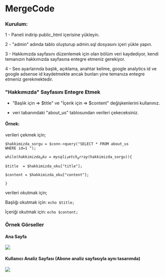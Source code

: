 # MergeCode

<h3>Kurulum:</h3>

1 - Paneli indirip public_html içerisine yükleyin.

2 - "admin" adında tablo oluşturup admin.sql dosyasını içeri yükle yapın.

3 - Hakkımızda sayfasını düzenlemek için olan bölüm veri kaydediyor, kendi temanızın hakkımızda sayfasına entegre etmeniz gerekiyor.

4 - Seo ayarlarında başlık, açıklama, anahtar kelime, google analytics id ve google adsense id kaydetmekte ancak bunları yine temanıza entegre etmeniz gerekmektedir.


<h3>"Hakkımızda" Sayfasını Entegre Etmek</h3>

- "Başlık için => $title" ve "İçerik için => $content" değişkenlerini kullanınız.

- veri tabanındaki "about_us" tablosundan verileri çekeceksiniz.

<h4>Örnek:</h4>

verileri çekmek için;

  <code>$hakkimizda_sorgu = $conn->query("SELECT * FROM about_us WHERE id=1 ");</code>
  
  <code>while($hakkimizda_oku=mysqli_fetch_array($hakkimizda_sorgu)){</code>
  
    $title  = $hakkimizda_oku["title"];    
    
    $content = $hakkimizda_oku["content"];    
    
  <code>}</code>
  
verileri okutmak için;

  Başlığı okutmak için: <code>echo $title;</code>
  
  İçeriği okutmak için: <code>echo $content;</code>

<h3>Örnek Görseller</h3>

<h4>Ana Sayfa</h4>

<img src="https://user-images.githubusercontent.com/67686692/88078037-a1450c80-cb84-11ea-97de-c296fe601eb4.png"/>

<h4>Kullanıcı Analiz Sayfası (Abone analiz sayfasıyla aynı tasarımda)</h4>

<img src="https://user-images.githubusercontent.com/67686692/88078806-8f179e00-cb85-11ea-93ec-43ce55096f64.png"/>
